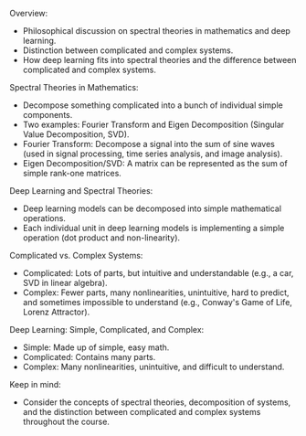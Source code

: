 Overview:
- Philosophical discussion on spectral theories in mathematics and deep learning.
- Distinction between complicated and complex systems.
- How deep learning fits into spectral theories and the difference between complicated and complex systems.

Spectral Theories in Mathematics:
- Decompose something complicated into a bunch of individual simple components.
- Two examples: Fourier Transform and Eigen Decomposition (Singular Value Decomposition, SVD).
- Fourier Transform: Decompose a signal into the sum of sine waves (used in signal processing, time series analysis, and image analysis).
- Eigen Decomposition/SVD: A matrix can be represented as the sum of simple rank-one matrices.

Deep Learning and Spectral Theories:
- Deep learning models can be decomposed into simple mathematical operations.
- Each individual unit in deep learning models is implementing a simple operation (dot product and non-linearity).

Complicated vs. Complex Systems:
- Complicated: Lots of parts, but intuitive and understandable (e.g., a car, SVD in linear algebra).
- Complex: Fewer parts, many nonlinearities, unintuitive, hard to predict, and sometimes impossible to understand (e.g., Conway's Game of Life, Lorenz Attractor).

Deep Learning: Simple, Complicated, and Complex:
- Simple: Made up of simple, easy math.
- Complicated: Contains many parts.
- Complex: Many nonlinearities, unintuitive, and difficult to understand.

Keep in mind:
- Consider the concepts of spectral theories, decomposition of systems, and the distinction between complicated and complex systems throughout the course.